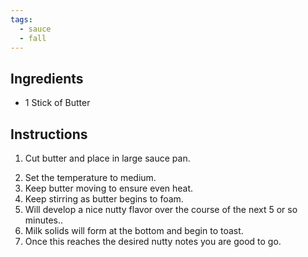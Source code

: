 ```yaml
---
tags:
  - sauce
  - fall
---
```


## Ingredients
- 1 Stick of Butter

## Instructions
1) Cut butter and place in large sauce pan.
2. Set the temperature to medium.
3. Keep butter moving to ensure even heat.
4.  Keep stirring as butter begins to foam.
5. Will develop a nice nutty flavor over the course of the next 5 or so minutes..
6. Milk solids will form at the bottom and begin to toast.
7.  Once this reaches the desired nutty notes you are good to go.